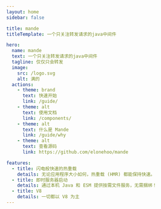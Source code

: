 ```yaml
---
layout: home
sidebar: false

title: mande
titleTemplate: 一个只关注转发请求的java中间件

hero:
  name: mande
  text: 一个只关注转发请求的java中间件
  tagline: 仅仅只会转发
  image:
    src: /logo.svg
    alt: 满的
  actions:
    - theme: brand
      text: 快速开始
      link: /guide/
    - theme: alt
      text: 使用文档
      link: /components/
    - theme: alt
      text: 什么是 Mande
      link: /guide/why
    - theme: alt
      text: 查看源码
      link: https://github.com/elonehoo/mande

features:
  - title: 闪电般快速的热重载
    details: 无论应用程序大小如何，热重载 (HMR) 都能保持快速。
  - title: 即时服务器启动
    details: 通过本机 Java 和 ESM 提供按需文件服务，无需捆绑！
  - title: V8
    details: 一切都以 V8 为主
---
```

